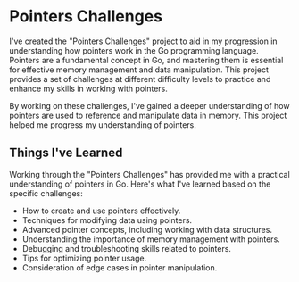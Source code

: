 # Pointers Challenges

I've created the "Pointers Challenges" project to aid in my progression in understanding how pointers work in the Go programming language. Pointers are a fundamental concept in Go, and mastering them is essential for effective memory management and data manipulation. This project provides a set of challenges at different difficulty levels to practice and enhance my skills in working with pointers.

By working on these challenges, I've gained a deeper understanding of how pointers are used to reference and manipulate data in memory. This project helped me progress my understanding of pointers.


## Things I've Learned

Working through the "Pointers Challenges" has provided me with a practical understanding of pointers in Go. Here's what I've learned based on the specific challenges:

- How to create and use pointers effectively.
- Techniques for modifying data using pointers.
- Advanced pointer concepts, including working with data structures.
- Understanding the importance of memory management with pointers.
- Debugging and troubleshooting skills related to pointers.
- Tips for optimizing pointer usage.
- Consideration of edge cases in pointer manipulation.

